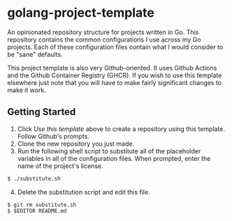 # golang-project-template
An opinionated repository structure for projects written in Go. This repository
contains the common configurations I use across my Go projects. Each of these
configuration files contain what I would consider to be "sane" defaults.

This project template is also very Github-oriented. It uses Github Actions and
the Github Container Registry (GHCR). If you wish to use this template elsewhere
just note that you will have to make fairly significant changes to make it work.

## Getting Started
1. Click _Use this template_ above to create a repository using this template.
Follow Github's prompts.
2. Clone the new repository you just made.
3. Run the following shell script to substitute all of the placeholder variables
in all of the configuration files. When prompted, enter the name of the
project's license.
```bash
$ ./substitute.sh
```
4. Delete the substitution script and edit this file.
```
$ git rm substitute.sh
$ $EDITOR README.md
```